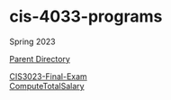 # cis-4033-programs
Spring 2023

[Parent Directory](https://mad2026.github.io/)  
  
[CIS3023-Final-Exam](CIS3023-Final-Exam/MasonDavenport.html)  
[ComputeTotalSalary](ComputeTotalSalary/ComputeTotalSalary.html)  
